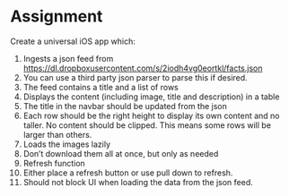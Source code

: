 # Assignment
Create a universal iOS app which:
1. Ingests a json feed from https://dl.dropboxusercontent.com/s/2iodh4vg0eortkl/facts.json
2. You can use a third party json parser to parse this if desired.
3. The feed contains a title and a list of rows
4. Displays the content (including image, title and description) in a table
5. The title in the navbar should be updated from the json
6. Each row should be the right height to display its own content and no taller. No content should be clipped.
This means some rows will be larger than others.
7. Loads the images lazily
8. Don’t download them all at once, but only as needed
9. Refresh function
10. Either place a refresh button or use pull down to refresh.
11. Should not block UI when loading the data from the json feed.
